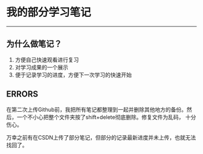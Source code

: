 # 我的部分学习笔记

----



## 为什么做笔记？

1. 方便自己快速观看进行复习
2. 对学习成果的一个展示
3. 便于记录学习的进度，方便下一次学习的快速开始



## ERRORS

在第二次上传Github前，我把所有笔记都整理到一起并删除其他地方的备份。然后，一个不小心把整个文件夹按了shift+delete彻底删除。修复文件为乱码， 十分伤心。

万幸之前有在CSDN上传了部分笔记，但部分的记录最新进度并未上传，也就无法找回了。
